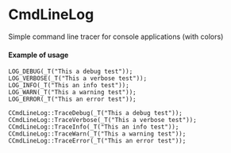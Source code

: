 # CmdLineLog
Simple command line tracer for console applications (with colors)

#### Example of usage
```
LOG_DEBUG(_T("This a debug test"));
LOG_VERBOSE(_T("This a verbose test"));
LOG_INFO(_T("This an info test"));
LOG_WARN(_T("This a warning test"));
LOG_ERROR(_T("This an error test"));
```

```
CCmdLineLog::TraceDebug(_T("This a debug test"));
CCmdLineLog::TraceVerbose(_T("This a verbose test"));
CCmdLineLog::TraceInfo(_T("This an info test"));
CCmdLineLog::TraceWarn(_T("This a warning test"));
CCmdLineLog::TraceError(_T("This an error test"));
```
